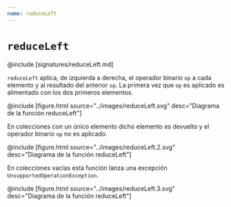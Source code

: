```yaml
---
name: reduceLeft
---
```


# `reduceLeft`

@include [signatures/reduceLeft.md]

`reduceLeft` aplica, de izquierda a derecha, el operador binario `op` a cada elemento y al resultado del anterior `op`.
La primera vez que `op` es aplicado es alimentado con los dos primeros elementos.

@include [figure.html source="../images/reduceLeft.svg" desc="Diagrama de la función reduceLeft"]

En colecciones con un único elemento dicho elemento es devuelto y el operador binario `op` no es aplicado.

@include [figure.html source="../images/reduceLeft.2.svg" desc="Diagrama de la función reduceLeft"]

En colecciones vacías esta función lanza una excepción `UnsupportedOperationException`.

@include [figure.html source="../images/reduceLeft.3.svg" desc="Diagrama de la función reduceLeft"]
